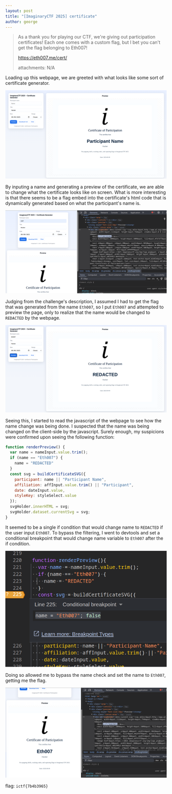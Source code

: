 ```yaml
---
layout: post
title: "[ImaginaryCTF 2025] certificate"
author: george
---
```


> As a thank you for playing our CTF, we're giving out participation certificates! Each one comes with a custom flag, but I bet you can't get the flag belonging to Eth007!
>
>https://eth007.me/cert/
>
> attachments: N/A

Loading up this webpage, we are greeted with what looks like some sort of certificate generator.

![certificate CTF challenge landing page](/assets/images/imaginaryctf2025/certificate.png)

By inputing a name and generating a preview of the certificate, we are able to change what the certificate looks like on screen. What is more interesting is that there seems to be a flag embed into the certificate's html code that is dynamically generated based on what the participant's name is.

![Flag being embed in the certificate](/assets/images/imaginaryctf2025/certificate-svg-html.png)

Judging from the challenge's description, I assumed I had to get the flag that was generated from the name
`Eth007`, so I put
`Eth007` and attempted to preview the page, only to realize that the name would be changed to `REDACTED` by the webpage.

![redacted name](/assets/images/imaginaryctf2025/certificate-redacted.png)

Seeing this, I started to read the javascript of the webpage to see how the name change was being done. I suspected that the name was being changed on the client-side by the javascript. Surely enough, my suspicions were confirmed upon seeing the following function:

```javascript
function renderPreview() {
  var name = nameInput.value.trim();
  if (name == "Eth007") {
    name = "REDACTED"
  }
  const svg = buildCertificateSVG({
    participant: name || "Participant Name",
    affiliation: affInput.value.trim() || "Participant",
    date: dateInput.value,
    styleKey: styleSelect.value
  });
  svgHolder.innerHTML = svg;
  svgHolder.dataset.currentSvg = svg;
}
```

It seemed to be a single if condition that would change name to `REDACTED` if the user input
`Eth007`. To bypass the filtering, I went to devtools and set a conditional breakpoint that would change name variable to
`Eth007` after the if condition.

![injecting javascript code using conditional breakpoint](/assets/images/imaginaryctf2025/certificate-conditional-breakpoint.png)

Doing so allowed me to bypass the name check and set the name to `Eth007`, getting me the flag.

![certificate with name Eth007](/assets/images/imaginaryctf2025/certificate-flag.png)

flag: `ictf{7b4b3965}`
